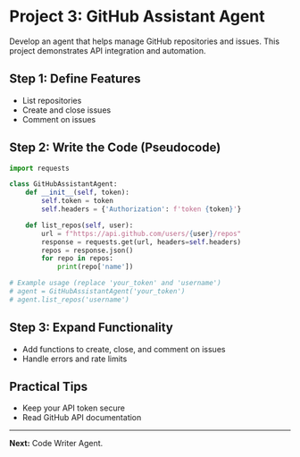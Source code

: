 
# Project 3: GitHub Assistant Agent

Develop an agent that helps manage GitHub repositories and issues. This project demonstrates API integration and automation.

## Step 1: Define Features
- List repositories
- Create and close issues
- Comment on issues

## Step 2: Write the Code (Pseudocode)
```python
import requests

class GitHubAssistantAgent:
	def __init__(self, token):
		self.token = token
		self.headers = {'Authorization': f'token {token}'}

	def list_repos(self, user):
		url = f"https://api.github.com/users/{user}/repos"
		response = requests.get(url, headers=self.headers)
		repos = response.json()
		for repo in repos:
			print(repo['name'])

# Example usage (replace 'your_token' and 'username')
# agent = GitHubAssistantAgent('your_token')
# agent.list_repos('username')
```

## Step 3: Expand Functionality
- Add functions to create, close, and comment on issues
- Handle errors and rate limits

## Practical Tips
- Keep your API token secure
- Read GitHub API documentation

---
**Next:** Code Writer Agent.
